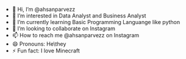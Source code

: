- 👋 Hi, I’m @ahsanparvezz
- 👀 I’m interested in Data Analyst and Business Analyst
- 🌱 I’m currently learning Basic Programming Languange like python
- 💞️ I’m looking to collaborate on Instagram
- 📫 How to reach me @ahsanparvezz on Instagram
- 😄 Pronouns: He\they
- ⚡ Fun fact: I love Minecraft

<!---
ahsanparvezz/ahsanparvezz is a ✨ special ✨ repository because its `README.md` (this file) appears on your GitHub profile.
You can click the Preview link to take a look at your changes.
--->
